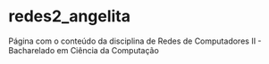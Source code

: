 # redes2_angelita
Página com o conteúdo da disciplina de Redes de Computadores II - Bacharelado em Ciência da Computação
